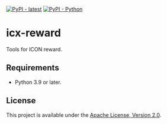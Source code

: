 [![PyPI - latest](https://img.shields.io/pypi/v/icx-reward?label=latest&logo=pypi)](https://pypi.org/project/iscore-check)
[![PyPI - Python](https://img.shields.io/pypi/pyversions/icx-reward?logo=pypi)](https://pypi.org/project/iscore-check)

# icx-reward
Tools for ICON reward.

## Requirements

- Python 3.9 or later.

## License

This project is available under the [Apache License, Version 2.0](http://www.apache.org/licenses/LICENSE-2.0).
